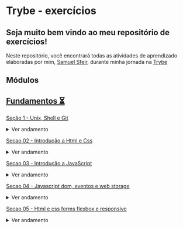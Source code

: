 # Trybe - exercícios

## Seja muito bem vindo ao meu repositório de exercícios!


Neste repositório, você encontrará todas as atividades de aprendizado elaboradas por mim, [Samuel Sfeir](https://www.linkedin.com/in/samuel-sfeir-434152278/), durante minha jornada na [Trybe](https://www.trybe.com/)

## Módulos

## [Fundamentos ⏳](https://github.com/SamuelSfeir/Trybe-exercicios/tree/main/fundamentos)



[Seção 1 - Unix, Shell e Git](https://github.com/SamuelSfeir/Trybe-exercicios/tree/main/fundamentos/secao-01-unix-shell-git-e-github/dia-01-unix-e-shell)

<details>
<summary>Ver andamento</summary>

- [x] Dia 01 - Unix e Shell
- [x] Dia 02 - Git: O que é e para que serve
- [x] Dia 03 - Git e GitHub: Entendendo os comandos

</details>

[Secao 02 - Introdução a Html e Css](https://github.com/SamuelSfeir/Trybe-exercicios/tree/main/fundamentos/secao-02-introducao-a-html-e-css)

<details>
<summary>Ver andamento</summary>

- [x] Dia 01 - Estruturas de página
- [x] Dia 02 - Html e css - primeiros passos em css
- [x] Dia 03 - Html e css - seletores e posicionamento
- [x] Dia 04 - Html semântico

</details>

[Secao 03 - Introdução a JavaScript](https://github.com/SamuelSfeir/Trybe-exercicios/tree/main/fundamentos/secao-03-introducao-a-javascript)

<details>
<summary>Ver andamento</summary>

- [x] Dia 01 - Primeiros passos no JavaScript
- [x] Dia 02 - Array e Estrutura de Repetição
- [x] Dia 03 - Funções
- [x] Dia 04 - Objetos
- [x] Dia 05 - JSON e Dia de Prática

</details>

[Secao 04 - Javascript dom, eventos e web storage](https://github.com/SamuelSfeir/Trybe-exercicios/tree/main/fundamentos/secao-04-javascript-dom-eventos-e-web-storage)

<details>
<summary>Ver andamento</summary>

- [x] Dia 01 - Javascript - Dom e seletores
- [x] Dia 02 - Javascript - Trabalhando com elementos
- [x] Dia 03 - Javascript - Eventos
- [x] Dia 04 - Javascript - web storage

</details>

[Secao 05 - Html e css forms flexbox e responsivo](https://github.com/SamuelSfeir/Trybe-exercicios/tree/main/fundamentos/secao-05-html-e-css-forms-flexbox-e-responsivo)

<details>
<summary>Ver andamento</summary>

- [x] Dia 01 - Html e css - forms
- [x] Dia 02 - Bibliotecas Javascript e frameworks css
- [x] Dia 03 - Flexbox parte 1
- [x] Dia 04 - Flexbox parte 2
- [x] Dia 05 - Responsividade

</details>


